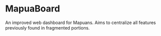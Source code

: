 # MapuaBoard

An improved web dashboard for Mapuans. Aims to centralize all features previously found in fragmented portions.